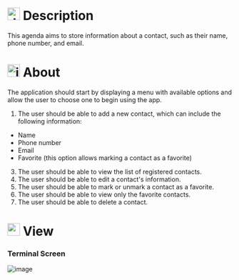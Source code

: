 # <img src="https://github.com/user-attachments/assets/caabfdf0-0f9e-44a3-8200-c6579fe87887" alt="description icon" width="28"> Description
This agenda aims to store information about a contact, such as their name, phone number, and email.

# <img src="https://github.com/user-attachments/assets/d768c1b0-aac6-400e-9ef5-35a7362a9b30" alt="information icon" width="28"> About
The application should start by displaying a menu with available options and allow the user to choose one to begin using the app.
1. The user should be able to add a new contact, which can include the following information:
- Name
- Phone number
- Email
- Favorite (this option allows marking a contact as a favorite)
3. The user should be able to view the list of registered contacts.
4. The user should be able to edit a contact's information.
5. The user should be able to mark or unmark a contact as a favorite.
6. The user should be able to view only the favorite contacts.
7. The user should be able to delete a contact.

# <img src="https://github.com/user-attachments/assets/2bd91f82-43a7-44c6-8fb3-eaa3ca20089e" alt="shell icon" width="28"> View
### Terminal Screen
![image](https://github.com/user-attachments/assets/61ba17ba-7318-4b3c-ad6c-d49b6223e63b)
